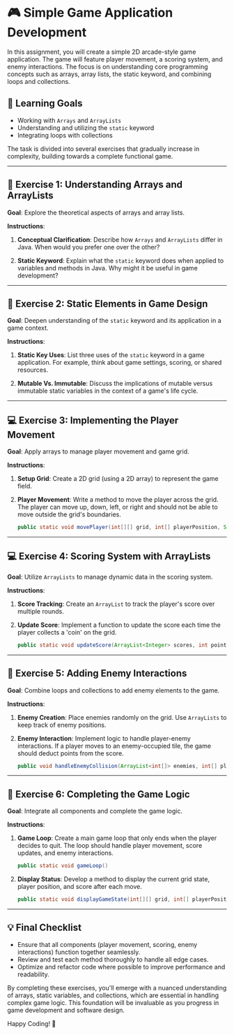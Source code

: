 # 🎮 Simple Game Application Development

In this assignment, you will create a simple 2D arcade-style game application. The game will feature player movement, a scoring system, and enemy interactions. The focus is on understanding core programming concepts such as arrays, array lists, the static keyword, and combining loops and collections.

## 🎯 Learning Goals

- Working with `Arrays` and `ArrayLists`
- Understanding and utilizing the `static` keyword
- Integrating loops with collections

The task is divided into several exercises that gradually increase in complexity, building towards a complete functional game.

---

## 📝 Exercise 1: Understanding Arrays and ArrayLists

**Goal**: Explore the theoretical aspects of arrays and array lists.

**Instructions**:
1. **Conceptual Clarification**: Describe how `Arrays` and `ArrayLists` differ in Java. When would you prefer one over the other?

2. **Static Keyword**: Explain what the `static` keyword does when applied to variables and methods in Java. Why might it be useful in game development?

---

## 📝 Exercise 2: Static Elements in Game Design

**Goal**: Deepen understanding of the `static` keyword and its application in a game context.

**Instructions**:
1. **Static Key Uses**: List three uses of the `static` keyword in a game application. For example, think about game settings, scoring, or shared resources.

2. **Mutable Vs. Immutable**: Discuss the implications of mutable versus immutable static variables in the context of a game's life cycle.

---

## 💻 Exercise 3: Implementing the Player Movement

**Goal**: Apply arrays to manage player movement and game grid.

**Instructions**:
1. **Setup Grid**: Create a 2D grid (using a 2D array) to represent the game field.
   
2. **Player Movement**: Write a method to move the player across the grid. The player can move up, down, left, or right and should not be able to move outside the grid's boundaries.
   
   ```java
   public static void movePlayer(int[][] grid, int[] playerPosition, String direction)
   ```

---

## 💻 Exercise 4: Scoring System with ArrayLists

**Goal**: Utilize `ArrayLists` to manage dynamic data in the scoring system.

**Instructions**:
1. **Score Tracking**: Create an `ArrayList` to track the player's score over multiple rounds.
   
2. **Update Score**: Implement a function to update the score each time the player collects a 'coin' on the grid.
   
   ```java
   public static void updateScore(ArrayList<Integer> scores, int points)
   ```

---

## 🚀 Exercise 5: Adding Enemy Interactions

**Goal**: Combine loops and collections to add enemy elements to the game.

**Instructions**:
1. **Enemy Creation**: Place enemies randomly on the grid. Use `ArrayLists` to keep track of enemy positions.
   
2. **Enemy Interaction**: Implement logic to handle player-enemy interactions. If a player moves to an enemy-occupied tile, the game should deduct points from the score.

   ```java
   public void handleEnemyCollision(ArrayList<int[]> enemies, int[] playerPosition, ArrayList<Integer> scores)
   ```

---

## 🚀 Exercise 6: Completing the Game Logic

**Goal**: Integrate all components and complete the game logic.

**Instructions**:
1. **Game Loop**: Create a main game loop that only ends when the player decides to quit. The loop should handle player movement, score updates, and enemy interactions.

   ```java
   public static void gameLoop()
   ```

2. **Display Status**: Develop a method to display the current grid state, player position, and score after each move.

   ```java
   public static void displayGameState(int[][] grid, int[] playerPosition, int score)
   ```

---

## 💡 Final Checklist
- Ensure that all components (player movement, scoring, enemy interactions) function together seamlessly.
- Review and test each method thoroughly to handle all edge cases.
- Optimize and refactor code where possible to improve performance and readability.

By completing these exercises, you'll emerge with a nuanced understanding of arrays, static variables, and collections, which are essential in handling complex game logic. This foundation will be invaluable as you progress in game development and software design.

Happy Coding! 🎉